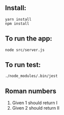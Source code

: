 ## Install:

    yarn install
    npm install

## To run the app:
    node src/server.js

## To run test:
    ./node_modules/.bin/jest

## Roman numbers

1. Given 1 should return I
2. Given 2 should return II
